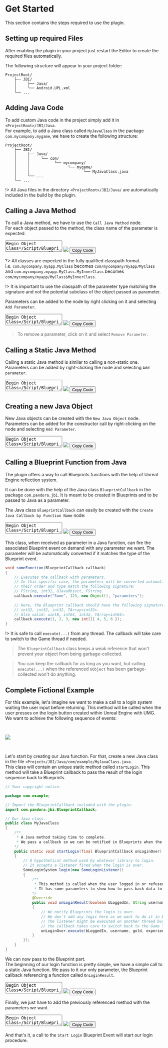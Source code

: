 # Get Started

This section contains the steps required to use the plugin. 

## Setting up required Files
After enabling the plugin in your project just restart the Editor to create the required files automatically.

The following structure will appear in your project folder:
```
ProjectRoot/
    ├── JBI/
    │     ├── Java/
    │     └── Android.UPL.xml
    └── ...
```

## Adding Java Code
To add custom Java code in the project simply add it in `<ProjectRoot>/JBI/Java`.   
For example, to add a Java class called `MyJavaClass` in the package `com.mycompany.mygame`, we have to create the following structure:
```
ProjectRoot/
    ├── JBI/
    │     ├── Java/
	│     │     └── com/
	│     │           └── mycompany/
	│     │                 └── mygame/
	│     │                        └── MyJavaClass.java
    │     └── ...
    └── ...
```
!> All Java files in the directory `<ProjectRoot>/JBI/Java/` are automatically included in the build by the plugin.

## Calling a Java Method

To call a Java method, we have to use the `Call Java Method` node.  
For each object passed to the method, the class name of the parameter is expected.

<div class="bpcode">
<textarea readonly>
Begin Object Class=/Script/BlueprintJNIEditor.K2_CallJavaFunction Name="K2_CallJavaFunction_4"
   NodePosX=-880
   NodePosY=-4144
   NodeGuid=5E36DE4D4FF42EE49D2BA4943BD2928C
   CustomProperties Pin (PinId=F7D47DAA40AEE7C6D6F863B2BA9F2F2B,PinName="execute",PinType.PinCategory="exec",PinType.PinSubCategory="",PinType.PinSubCategoryObject=None,PinType.PinSubCategoryMemberReference=(),PinType.PinValueType=(),PinType.ContainerType=None,PinType.bIsReference=False,PinType.bIsConst=False,PinType.bIsWeakPointer=False,PinType.bIsUObjectWrapper=True,PersistentGuid=00000000000000000000000000000000,bHidden=False,bNotConnectable=False,bDefaultValueIsReadOnly=False,bDefaultValueIsIgnored=False,bAdvancedView=False,bOrphanedPin=False,)
   CustomProperties Pin (PinId=C7CE217B48E72E4467A6DC92F6CF8D6D,PinName="Method Called",Direction="EGPD_Output",PinType.PinCategory="exec",PinType.PinSubCategory="",PinType.PinSubCategoryObject=None,PinType.PinSubCategoryMemberReference=(),PinType.PinValueType=(),PinType.ContainerType=None,PinType.bIsReference=False,PinType.bIsConst=False,PinType.bIsWeakPointer=False,PinType.bIsUObjectWrapper=True,PersistentGuid=00000000000000000000000000000000,bHidden=False,bNotConnectable=False,bDefaultValueIsReadOnly=False,bDefaultValueIsIgnored=False,bAdvancedView=False,bOrphanedPin=False,)
   CustomProperties Pin (PinId=6F436E4744EFBDFF29AD16AAF50E78C2,PinName="Return Value",Direction="EGPD_Output",PinType.PinCategory="object",PinType.PinSubCategory="",PinType.PinSubCategoryObject=Class'"/Script/BlueprintJNI.JavaObject"',PinType.PinSubCategoryMemberReference=(),PinType.PinValueType=(),PinType.ContainerType=None,PinType.bIsReference=False,PinType.bIsConst=False,PinType.bIsWeakPointer=False,PinType.bIsUObjectWrapper=False,PersistentGuid=00000000000000000000000000000000,bHidden=True,bNotConnectable=False,bDefaultValueIsReadOnly=False,bDefaultValueIsIgnored=False,bAdvancedView=False,bOrphanedPin=False,)
   CustomProperties Pin (PinId=79DF8F614A3E981DF842A09A95DDCC1F,PinName="Method not Found",Direction="EGPD_Output",PinType.PinCategory="exec",PinType.PinSubCategory="",PinType.PinSubCategoryObject=None,PinType.PinSubCategoryMemberReference=(),PinType.PinValueType=(),PinType.ContainerType=None,PinType.bIsReference=False,PinType.bIsConst=False,PinType.bIsWeakPointer=False,PinType.bIsUObjectWrapper=True,PersistentGuid=00000000000000000000000000000000,bHidden=False,bNotConnectable=False,bDefaultValueIsReadOnly=False,bDefaultValueIsIgnored=False,bAdvancedView=False,bOrphanedPin=False,)
   CustomProperties Pin (PinId=B7720B5943E6F16436D47C92F540F791,PinName="Java Object",PinType.PinCategory="object",PinType.PinSubCategory="",PinType.PinSubCategoryObject=Class'"/Script/BlueprintJNI.JavaObject"',PinType.PinSubCategoryMemberReference=(),PinType.PinValueType=(),PinType.ContainerType=None,PinType.bIsReference=False,PinType.bIsConst=False,PinType.bIsWeakPointer=False,PinType.bIsUObjectWrapper=False,PersistentGuid=00000000000000000000000000000000,bHidden=False,bNotConnectable=False,bDefaultValueIsReadOnly=False,bDefaultValueIsIgnored=False,bAdvancedView=False,bOrphanedPin=False,)
   CustomProperties Pin (PinId=9A7FCE8946E944F7DB0BD9861A270033,PinName="Object Class",PinType.PinCategory="string",PinType.PinSubCategory="",PinType.PinSubCategoryObject=None,PinType.PinSubCategoryMemberReference=(),PinType.PinValueType=(),PinType.ContainerType=None,PinType.bIsReference=False,PinType.bIsConst=False,PinType.bIsWeakPointer=False,PinType.bIsUObjectWrapper=True,PersistentGuid=00000000000000000000000000000000,bHidden=False,bNotConnectable=False,bDefaultValueIsReadOnly=False,bDefaultValueIsIgnored=False,bAdvancedView=False,bOrphanedPin=False,)
   CustomProperties Pin (PinId=93CD8AA740013E459938D694B4AE8D47,PinName="Method Name",PinType.PinCategory="string",PinType.PinSubCategory="",PinType.PinSubCategoryObject=None,PinType.PinSubCategoryMemberReference=(),PinType.PinValueType=(),PinType.ContainerType=None,PinType.bIsReference=False,PinType.bIsConst=False,PinType.bIsWeakPointer=False,PinType.bIsUObjectWrapper=True,PersistentGuid=00000000000000000000000000000000,bHidden=False,bNotConnectable=False,bDefaultValueIsReadOnly=False,bDefaultValueIsIgnored=False,bAdvancedView=False,bOrphanedPin=False,)
   CustomProperties Pin (PinId=EEFA86EE4D4FA9DD8BF5D18E936487E6,PinName="Return Value Type",PinType.PinCategory="byte",PinType.PinSubCategory="EJavaType",PinType.PinSubCategoryObject=Enum'"/Script/BlueprintJNI.EJavaType"',PinType.PinSubCategoryMemberReference=(),PinType.PinValueType=(),PinType.ContainerType=None,PinType.bIsReference=False,PinType.bIsConst=False,PinType.bIsWeakPointer=False,PinType.bIsUObjectWrapper=False,DefaultValue="Void",PersistentGuid=00000000000000000000000000000000,bHidden=False,bNotConnectable=False,bDefaultValueIsReadOnly=False,bDefaultValueIsIgnored=False,bAdvancedView=False,bOrphanedPin=False,)
   CustomProperties Pin (PinId=3C6B321544D5E9214F53E5A570A681F5,PinName="Return Value Class",PinType.PinCategory="string",PinType.PinSubCategory="",PinType.PinSubCategoryObject=None,PinType.PinSubCategoryMemberReference=(),PinType.PinValueType=(),PinType.ContainerType=None,PinType.bIsReference=False,PinType.bIsConst=False,PinType.bIsWeakPointer=False,PinType.bIsUObjectWrapper=True,PersistentGuid=00000000000000000000000000000000,bHidden=True,bNotConnectable=False,bDefaultValueIsReadOnly=False,bDefaultValueIsIgnored=False,bAdvancedView=False,bOrphanedPin=False,)
End Object
</textarea>
<img src="_images/CallJavaMethod.png"/>
<button onclick="copyBlueprintCode(this)">Copy Code</button>
</div>

?> All classes are expected in the fully qualified classpath format.   	
i.e. `com.mycompany.myapp.MyClass` becomes `com/mycompany/myapp/MyClass` and 
`com.mycompany.myapp.MyClass.MyInnerClass` becomes `com/mycompany/myapp/MyClass$MyInnerClass`.

!> It is important to use the classpath of the parameter type matching the signature and not the potential subclass of the object passed as parameter.

Parameters can be added to the node by right clicking on it and selecting `Add Parameter`.
<div class="bpcode">
<textarea readonly>
Begin Object Class=/Script/BlueprintJNIEditor.K2_CallJavaFunction Name="K2_CallJavaFunction_4"
   NumParams=1
   NodePosX=-880
   NodePosY=-4256
   NodeGuid=5E36DE4D4FF42EE49D2BA4943BD2928C
   CustomProperties Pin (PinId=F7D47DAA40AEE7C6D6F863B2BA9F2F2B,PinName="execute",PinType.PinCategory="exec",PinType.PinSubCategory="",PinType.PinSubCategoryObject=None,PinType.PinSubCategoryMemberReference=(),PinType.PinValueType=(),PinType.ContainerType=None,PinType.bIsReference=False,PinType.bIsConst=False,PinType.bIsWeakPointer=False,PinType.bIsUObjectWrapper=True,PersistentGuid=00000000000000000000000000000000,bHidden=False,bNotConnectable=False,bDefaultValueIsReadOnly=False,bDefaultValueIsIgnored=False,bAdvancedView=False,bOrphanedPin=False,)
   CustomProperties Pin (PinId=C7CE217B48E72E4467A6DC92F6CF8D6D,PinName="Method Called",Direction="EGPD_Output",PinType.PinCategory="exec",PinType.PinSubCategory="",PinType.PinSubCategoryObject=None,PinType.PinSubCategoryMemberReference=(),PinType.PinValueType=(),PinType.ContainerType=None,PinType.bIsReference=False,PinType.bIsConst=False,PinType.bIsWeakPointer=False,PinType.bIsUObjectWrapper=True,PersistentGuid=00000000000000000000000000000000,bHidden=False,bNotConnectable=False,bDefaultValueIsReadOnly=False,bDefaultValueIsIgnored=False,bAdvancedView=False,bOrphanedPin=False,)
   CustomProperties Pin (PinId=6F436E4744EFBDFF29AD16AAF50E78C2,PinName="Return Value",Direction="EGPD_Output",PinType.PinCategory="object",PinType.PinSubCategory="",PinType.PinSubCategoryObject=Class'"/Script/BlueprintJNI.JavaObject"',PinType.PinSubCategoryMemberReference=(),PinType.PinValueType=(),PinType.ContainerType=None,PinType.bIsReference=False,PinType.bIsConst=False,PinType.bIsWeakPointer=False,PinType.bIsUObjectWrapper=False,PersistentGuid=00000000000000000000000000000000,bHidden=False,bNotConnectable=False,bDefaultValueIsReadOnly=False,bDefaultValueIsIgnored=False,bAdvancedView=False,bOrphanedPin=False,)
   CustomProperties Pin (PinId=79DF8F614A3E981DF842A09A95DDCC1F,PinName="Method not Found",Direction="EGPD_Output",PinType.PinCategory="exec",PinType.PinSubCategory="",PinType.PinSubCategoryObject=None,PinType.PinSubCategoryMemberReference=(),PinType.PinValueType=(),PinType.ContainerType=None,PinType.bIsReference=False,PinType.bIsConst=False,PinType.bIsWeakPointer=False,PinType.bIsUObjectWrapper=True,PersistentGuid=00000000000000000000000000000000,bHidden=False,bNotConnectable=False,bDefaultValueIsReadOnly=False,bDefaultValueIsIgnored=False,bAdvancedView=False,bOrphanedPin=False,)
   CustomProperties Pin (PinId=B7720B5943E6F16436D47C92F540F791,PinName="Java Object",PinType.PinCategory="object",PinType.PinSubCategory="",PinType.PinSubCategoryObject=Class'"/Script/BlueprintJNI.JavaObject"',PinType.PinSubCategoryMemberReference=(),PinType.PinValueType=(),PinType.ContainerType=None,PinType.bIsReference=False,PinType.bIsConst=False,PinType.bIsWeakPointer=False,PinType.bIsUObjectWrapper=False,PersistentGuid=00000000000000000000000000000000,bHidden=False,bNotConnectable=False,bDefaultValueIsReadOnly=False,bDefaultValueIsIgnored=False,bAdvancedView=False,bOrphanedPin=False,)
   CustomProperties Pin (PinId=9A7FCE8946E944F7DB0BD9861A270033,PinName="Object Class",PinType.PinCategory="string",PinType.PinSubCategory="",PinType.PinSubCategoryObject=None,PinType.PinSubCategoryMemberReference=(),PinType.PinValueType=(),PinType.ContainerType=None,PinType.bIsReference=False,PinType.bIsConst=False,PinType.bIsWeakPointer=False,PinType.bIsUObjectWrapper=True,PersistentGuid=00000000000000000000000000000000,bHidden=False,bNotConnectable=False,bDefaultValueIsReadOnly=False,bDefaultValueIsIgnored=False,bAdvancedView=False,bOrphanedPin=False,)
   CustomProperties Pin (PinId=93CD8AA740013E459938D694B4AE8D47,PinName="Method Name",PinType.PinCategory="string",PinType.PinSubCategory="",PinType.PinSubCategoryObject=None,PinType.PinSubCategoryMemberReference=(),PinType.PinValueType=(),PinType.ContainerType=None,PinType.bIsReference=False,PinType.bIsConst=False,PinType.bIsWeakPointer=False,PinType.bIsUObjectWrapper=True,PersistentGuid=00000000000000000000000000000000,bHidden=False,bNotConnectable=False,bDefaultValueIsReadOnly=False,bDefaultValueIsIgnored=False,bAdvancedView=False,bOrphanedPin=False,)
   CustomProperties Pin (PinId=EEFA86EE4D4FA9DD8BF5D18E936487E6,PinName="Return Value Type",PinType.PinCategory="byte",PinType.PinSubCategory="EJavaType",PinType.PinSubCategoryObject=Enum'"/Script/BlueprintJNI.EJavaType"',PinType.PinSubCategoryMemberReference=(),PinType.PinValueType=(),PinType.ContainerType=None,PinType.bIsReference=False,PinType.bIsConst=False,PinType.bIsWeakPointer=False,PinType.bIsUObjectWrapper=False,DefaultValue="Object",PersistentGuid=00000000000000000000000000000000,bHidden=False,bNotConnectable=False,bDefaultValueIsReadOnly=False,bDefaultValueIsIgnored=False,bAdvancedView=False,bOrphanedPin=False,)
   CustomProperties Pin (PinId=3C6B321544D5E9214F53E5A570A681F5,PinName="Return Value Class",PinType.PinCategory="string",PinType.PinSubCategory="",PinType.PinSubCategoryObject=None,PinType.PinSubCategoryMemberReference=(),PinType.PinValueType=(),PinType.ContainerType=None,PinType.bIsReference=False,PinType.bIsConst=False,PinType.bIsWeakPointer=False,PinType.bIsUObjectWrapper=True,PersistentGuid=00000000000000000000000000000000,bHidden=False,bNotConnectable=False,bDefaultValueIsReadOnly=False,bDefaultValueIsIgnored=False,bAdvancedView=False,bOrphanedPin=False,)
   CustomProperties Pin (PinId=4E5968554474A6A0A3FB5295F71F7FFB,PinName="ParamType_1",PinFriendlyName=LOCGEN_FORMAT_ORDERED(NSLOCTEXT("UK2_JavaParametersNode", "ParameterTypePinName", "Parameter Type {0}"), 1),PinType.PinCategory="byte",PinType.PinSubCategory="EJavaType",PinType.PinSubCategoryObject=Enum'"/Script/BlueprintJNI.EJavaType"',PinType.PinSubCategoryMemberReference=(),PinType.PinValueType=(),PinType.ContainerType=None,PinType.bIsReference=False,PinType.bIsConst=False,PinType.bIsWeakPointer=False,PinType.bIsUObjectWrapper=False,DefaultValue="StringArray",PersistentGuid=00000000000000000000000000000000,bHidden=False,bNotConnectable=False,bDefaultValueIsReadOnly=False,bDefaultValueIsIgnored=False,bAdvancedView=False,bOrphanedPin=False,)
   CustomProperties Pin (PinId=D9E5A81D40831A520ADD21B4849791D2,PinName="ParamClass_1",PinFriendlyName=LOCGEN_FORMAT_ORDERED(NSLOCTEXT("UK2_JavaParametersNode", "ParameterClassPinName", "Parameter Class {0}"), 1),PinType.PinCategory="string",PinType.PinSubCategory="",PinType.PinSubCategoryObject=None,PinType.PinSubCategoryMemberReference=(),PinType.PinValueType=(),PinType.ContainerType=None,PinType.bIsReference=False,PinType.bIsConst=False,PinType.bIsWeakPointer=False,PinType.bIsUObjectWrapper=False,DefaultValue="java/lang/Object",PersistentGuid=00000000000000000000000000000000,bHidden=True,bNotConnectable=False,bDefaultValueIsReadOnly=False,bDefaultValueIsIgnored=False,bAdvancedView=False,bOrphanedPin=False,)
   CustomProperties Pin (PinId=E6284C4C47948B97797BB19BD540C151,PinName="ParamVal_1",PinFriendlyName=LOCGEN_FORMAT_ORDERED(NSLOCTEXT("UK2_JavaParametersNode", "ParameterValuePinName", "Parameter Value {0}"), 1),PinType.PinCategory="string",PinType.PinSubCategory="",PinType.PinSubCategoryObject=None,PinType.PinSubCategoryMemberReference=(),PinType.PinValueType=(),PinType.ContainerType=Array,PinType.bIsReference=False,PinType.bIsConst=False,PinType.bIsWeakPointer=False,PinType.bIsUObjectWrapper=False,PersistentGuid=00000000000000000000000000000000,bHidden=False,bNotConnectable=False,bDefaultValueIsReadOnly=False,bDefaultValueIsIgnored=False,bAdvancedView=False,bOrphanedPin=False,)
End Object
</textarea>
<img src="_images/CallJavaMethodWithParams.png"/>
<button onclick="copyBlueprintCode(this)">Copy Code</button>
</div>

> To remove a parameter, click on it and select `Remove Parameter`.

## Calling a Static Java Method
Calling a static Java method is similar to calling a non-static one.  
Parameters can be added by right-clicking the node and selecting `Add parameter`.

<div class="bpcode">
<textarea readonly>
Begin Object Class=/Script/BlueprintJNIEditor.K2_CallStaticJavaFunction Name="K2_CallStaticJavaFunction_5"
   NodePosX=-880
   NodePosY=-4112
   NodeGuid=54ACBF4F4608C1C840AC969CE639B3B2
   CustomProperties Pin (PinId=0E7B3B1242DF78A44928BC8620DAA790,PinName="execute",PinType.PinCategory="exec",PinType.PinSubCategory="",PinType.PinSubCategoryObject=None,PinType.PinSubCategoryMemberReference=(),PinType.PinValueType=(),PinType.ContainerType=None,PinType.bIsReference=False,PinType.bIsConst=False,PinType.bIsWeakPointer=False,PinType.bIsUObjectWrapper=True,PersistentGuid=00000000000000000000000000000000,bHidden=False,bNotConnectable=False,bDefaultValueIsReadOnly=False,bDefaultValueIsIgnored=False,bAdvancedView=False,bOrphanedPin=False,)
   CustomProperties Pin (PinId=9A0D98204CBC634A0ABB22991B4159B6,PinName="Method Called",Direction="EGPD_Output",PinType.PinCategory="exec",PinType.PinSubCategory="",PinType.PinSubCategoryObject=None,PinType.PinSubCategoryMemberReference=(),PinType.PinValueType=(),PinType.ContainerType=None,PinType.bIsReference=False,PinType.bIsConst=False,PinType.bIsWeakPointer=False,PinType.bIsUObjectWrapper=True,PersistentGuid=00000000000000000000000000000000,bHidden=False,bNotConnectable=False,bDefaultValueIsReadOnly=False,bDefaultValueIsIgnored=False,bAdvancedView=False,bOrphanedPin=False,)
   CustomProperties Pin (PinId=6CDC2DCC47DE9529E4ADFCB9F3AF4DA0,PinName="Return Value",Direction="EGPD_Output",PinType.PinCategory="int",PinType.PinSubCategory="",PinType.PinSubCategoryObject=None,PinType.PinSubCategoryMemberReference=(),PinType.PinValueType=(),PinType.ContainerType=None,PinType.bIsReference=False,PinType.bIsConst=False,PinType.bIsWeakPointer=False,PinType.bIsUObjectWrapper=False,PersistentGuid=00000000000000000000000000000000,bHidden=False,bNotConnectable=False,bDefaultValueIsReadOnly=False,bDefaultValueIsIgnored=False,bAdvancedView=False,bOrphanedPin=False,)
   CustomProperties Pin (PinId=457BF70444311362905C6D857BCA36C8,PinName="Method not Found",Direction="EGPD_Output",PinType.PinCategory="exec",PinType.PinSubCategory="",PinType.PinSubCategoryObject=None,PinType.PinSubCategoryMemberReference=(),PinType.PinValueType=(),PinType.ContainerType=None,PinType.bIsReference=False,PinType.bIsConst=False,PinType.bIsWeakPointer=False,PinType.bIsUObjectWrapper=True,PersistentGuid=00000000000000000000000000000000,bHidden=False,bNotConnectable=False,bDefaultValueIsReadOnly=False,bDefaultValueIsIgnored=False,bAdvancedView=False,bOrphanedPin=False,)
   CustomProperties Pin (PinId=3299D92E4D9BC33A58E3EA8A2969E8A2,PinName="Method Class",PinType.PinCategory="string",PinType.PinSubCategory="",PinType.PinSubCategoryObject=None,PinType.PinSubCategoryMemberReference=(),PinType.PinValueType=(),PinType.ContainerType=None,PinType.bIsReference=False,PinType.bIsConst=False,PinType.bIsWeakPointer=False,PinType.bIsUObjectWrapper=True,PersistentGuid=00000000000000000000000000000000,bHidden=False,bNotConnectable=False,bDefaultValueIsReadOnly=False,bDefaultValueIsIgnored=False,bAdvancedView=False,bOrphanedPin=False,)
   CustomProperties Pin (PinId=8CDCE3664A513D9DD30DB9823E9BECFF,PinName="Method Name",PinType.PinCategory="string",PinType.PinSubCategory="",PinType.PinSubCategoryObject=None,PinType.PinSubCategoryMemberReference=(),PinType.PinValueType=(),PinType.ContainerType=None,PinType.bIsReference=False,PinType.bIsConst=False,PinType.bIsWeakPointer=False,PinType.bIsUObjectWrapper=True,PersistentGuid=00000000000000000000000000000000,bHidden=False,bNotConnectable=False,bDefaultValueIsReadOnly=False,bDefaultValueIsIgnored=False,bAdvancedView=False,bOrphanedPin=False,)
   CustomProperties Pin (PinId=A2C73D8440A7B36979F3D2BB8DC64ECB,PinName="Return Value Type",PinType.PinCategory="byte",PinType.PinSubCategory="EJavaType",PinType.PinSubCategoryObject=Enum'"/Script/BlueprintJNI.EJavaType"',PinType.PinSubCategoryMemberReference=(),PinType.PinValueType=(),PinType.ContainerType=None,PinType.bIsReference=False,PinType.bIsConst=False,PinType.bIsWeakPointer=False,PinType.bIsUObjectWrapper=False,DefaultValue="Byte",PersistentGuid=00000000000000000000000000000000,bHidden=False,bNotConnectable=False,bDefaultValueIsReadOnly=False,bDefaultValueIsIgnored=False,bAdvancedView=False,bOrphanedPin=False,)
   CustomProperties Pin (PinId=3C4356574F62D012D37567A2073B2A62,PinName="Return Value Class",PinType.PinCategory="string",PinType.PinSubCategory="",PinType.PinSubCategoryObject=None,PinType.PinSubCategoryMemberReference=(),PinType.PinValueType=(),PinType.ContainerType=None,PinType.bIsReference=False,PinType.bIsConst=False,PinType.bIsWeakPointer=False,PinType.bIsUObjectWrapper=True,PersistentGuid=00000000000000000000000000000000,bHidden=True,bNotConnectable=False,bDefaultValueIsReadOnly=False,bDefaultValueIsIgnored=False,bAdvancedView=False,bOrphanedPin=False,)
End Object
</textarea>
<img src="_images/CallStaticJavaMethod.png"/>
<button onclick="copyBlueprintCode(this)">Copy Code</button>
</div>

## Creating a new Java Object
New Java objects can be created with the `New Java Object` node.  
Parameters can be added for the constructor call by right-clicking on the node and selecting `Add Parameter`.
<div class="bpcode">
<textarea readonly>
Begin Object Class=/Script/BlueprintJNIEditor.K2_NewJavaObject Name="K2_NewJavaObject_2"
   NodePosX=-1440
   NodePosY=-1664
   NodeGuid=ED1A07EE43073019A76D888AFE59D6A0
   CustomProperties Pin (PinId=AAA2277F414491562EA3E9BE6B6BAAFD,PinName="execute",PinType.PinCategory="exec",PinType.PinSubCategory="",PinType.PinSubCategoryObject=None,PinType.PinSubCategoryMemberReference=(),PinType.PinValueType=(),PinType.ContainerType=None,PinType.bIsReference=False,PinType.bIsConst=False,PinType.bIsWeakPointer=False,PinType.bIsUObjectWrapper=False,PersistentGuid=00000000000000000000000000000000,bHidden=False,bNotConnectable=False,bDefaultValueIsReadOnly=False,bDefaultValueIsIgnored=False,bAdvancedView=False,bOrphanedPin=False,)
   CustomProperties Pin (PinId=3CCA7E5546E18C627950F78C575866FB,PinName="Object Created",Direction="EGPD_Output",PinType.PinCategory="exec",PinType.PinSubCategory="",PinType.PinSubCategoryObject=None,PinType.PinSubCategoryMemberReference=(),PinType.PinValueType=(),PinType.ContainerType=None,PinType.bIsReference=False,PinType.bIsConst=False,PinType.bIsWeakPointer=False,PinType.bIsUObjectWrapper=False,PersistentGuid=00000000000000000000000000000000,bHidden=False,bNotConnectable=False,bDefaultValueIsReadOnly=False,bDefaultValueIsIgnored=False,bAdvancedView=False,bOrphanedPin=False,)
   CustomProperties Pin (PinId=5288591948EE801746A688A5B4E66C2C,PinName="New Object",Direction="EGPD_Output",PinType.PinCategory="object",PinType.PinSubCategory="",PinType.PinSubCategoryObject=Class'"/Script/BlueprintJNI.JavaObject"',PinType.PinSubCategoryMemberReference=(),PinType.PinValueType=(),PinType.ContainerType=None,PinType.bIsReference=False,PinType.bIsConst=False,PinType.bIsWeakPointer=False,PinType.bIsUObjectWrapper=False,PersistentGuid=00000000000000000000000000000000,bHidden=False,bNotConnectable=False,bDefaultValueIsReadOnly=False,bDefaultValueIsIgnored=False,bAdvancedView=False,bOrphanedPin=False,)
   CustomProperties Pin (PinId=E5B58C894A05D341C4CB3FB9097B6B09,PinName="Object not Found",Direction="EGPD_Output",PinType.PinCategory="exec",PinType.PinSubCategory="",PinType.PinSubCategoryObject=None,PinType.PinSubCategoryMemberReference=(),PinType.PinValueType=(),PinType.ContainerType=None,PinType.bIsReference=False,PinType.bIsConst=False,PinType.bIsWeakPointer=False,PinType.bIsUObjectWrapper=False,PersistentGuid=00000000000000000000000000000000,bHidden=False,bNotConnectable=False,bDefaultValueIsReadOnly=False,bDefaultValueIsIgnored=False,bAdvancedView=False,bOrphanedPin=False,)
   CustomProperties Pin (PinId=EBE80E7E4F88DADE49DC8DB4A178CEB7,PinName="Object Class",PinType.PinCategory="string",PinType.PinSubCategory="",PinType.PinSubCategoryObject=None,PinType.PinSubCategoryMemberReference=(),PinType.PinValueType=(),PinType.ContainerType=None,PinType.bIsReference=False,PinType.bIsConst=False,PinType.bIsWeakPointer=False,PinType.bIsUObjectWrapper=False,PersistentGuid=00000000000000000000000000000000,bHidden=False,bNotConnectable=False,bDefaultValueIsReadOnly=False,bDefaultValueIsIgnored=False,bAdvancedView=False,bOrphanedPin=False,)
End Object
</textarea>
<img src="_images/NewJavaObject.png"/>
<button onclick="copyBlueprintCode(this)">Copy Code</button>
</div>

## Calling a Blueprint Function from Java
The plugin offers a way to call Blueprints functions with the help of Unreal Engine reflection system.

It can be done with the help of the Java class `BlueprintCallback` in the package `com.pandora.jbi`. It is meant to be created in Blueprints
and to be passed to Java as a parameter.

The Java class `BlueprintCallback` can easily be created with the `Create Java Callback by Function Name` node:
<div class="bpcode">
<textarea readonly>
Begin Object Class=/Script/BlueprintGraph.K2Node_CallFunction Name="K2Node_CallFunction_2"
   bIsPureFunc=True
   FunctionReference=(MemberParent=Class'"/Script/BlueprintJNI.JavaLibrary"',MemberName="CreateBlueprintCallback")
   NodePosX=-1872
   NodePosY=-2096
   NodeGuid=F9E6EF6346349FC7D35AEA99BFF53B50
   CustomProperties Pin (PinId=67E98CC14EA3956C8FDE2FB370F7D7EA,PinName="self",PinFriendlyName=NSLOCTEXT("K2Node", "Target", "Target"),PinToolTip="Target\nJava Library Object Reference",PinType.PinCategory="object",PinType.PinSubCategory="",PinType.PinSubCategoryObject=Class'"/Script/BlueprintJNI.JavaLibrary"',PinType.PinSubCategoryMemberReference=(),PinType.PinValueType=(),PinType.ContainerType=None,PinType.bIsReference=False,PinType.bIsConst=False,PinType.bIsWeakPointer=False,PinType.bIsUObjectWrapper=True,DefaultObject="/Script/BlueprintJNI.Default__JavaLibrary",PersistentGuid=00000000000000000000000000000000,bHidden=True,bNotConnectable=False,bDefaultValueIsReadOnly=False,bDefaultValueIsIgnored=False,bAdvancedView=False,bOrphanedPin=False,)
   CustomProperties Pin (PinId=247B7CC74CA747036A0F04B1DF4D54EC,PinName="Object",PinToolTip="Object\nObject Reference\n\nThe object associated with the function.",PinType.PinCategory="object",PinType.PinSubCategory="",PinType.PinSubCategoryObject=Class'"/Script/CoreUObject.Object"',PinType.PinSubCategoryMemberReference=(),PinType.PinValueType=(),PinType.ContainerType=None,PinType.bIsReference=False,PinType.bIsConst=False,PinType.bIsWeakPointer=False,PinType.bIsUObjectWrapper=False,PersistentGuid=00000000000000000000000000000000,bHidden=False,bNotConnectable=False,bDefaultValueIsReadOnly=False,bDefaultValueIsIgnored=False,bAdvancedView=False,bOrphanedPin=False,)
   CustomProperties Pin (PinId=4B7B56F3495446DB3C11038F94CA76F2,PinName="FunctionName",PinToolTip="Function Name\nName\n\nThe name of the function or the event.",PinType.PinCategory="name",PinType.PinSubCategory="",PinType.PinSubCategoryObject=None,PinType.PinSubCategoryMemberReference=(),PinType.PinValueType=(),PinType.ContainerType=None,PinType.bIsReference=False,PinType.bIsConst=False,PinType.bIsWeakPointer=False,PinType.bIsUObjectWrapper=False,DefaultValue="MyCallback",AutogeneratedDefaultValue="None",PersistentGuid=00000000000000000000000000000000,bHidden=False,bNotConnectable=False,bDefaultValueIsReadOnly=False,bDefaultValueIsIgnored=False,bAdvancedView=False,bOrphanedPin=False,)
   CustomProperties Pin (PinId=0EB0EEB440AB5512437B33ACF1CAD744,PinName="ReturnValue",PinFriendlyName=NSLOCTEXT("", "0591EE9143222DA2131DE988FB8F3BB2", "Callback"),PinToolTip="Callback\nJava Object Object Reference\n\nA new BlueprintCallback Java object.",Direction="EGPD_Output",PinType.PinCategory="object",PinType.PinSubCategory="",PinType.PinSubCategoryObject=Class'"/Script/BlueprintJNI.JavaObject"',PinType.PinSubCategoryMemberReference=(),PinType.PinValueType=(),PinType.ContainerType=None,PinType.bIsReference=False,PinType.bIsConst=False,PinType.bIsWeakPointer=False,PinType.bIsUObjectWrapper=False,PersistentGuid=00000000000000000000000000000000,bHidden=False,bNotConnectable=False,bDefaultValueIsReadOnly=False,bDefaultValueIsIgnored=False,bAdvancedView=False,bOrphanedPin=False,)
End Object
</textarea>
<img src="_images/CreateCallback.png"/>
<button onclick="copyBlueprintCode(this)">Copy Code</button>
</div>

This class, when received as parameter in a Java function, can fire the associated Blueprint event on demand with any parameter we want.
The parameter will be automatically converted if it matches the type of the Blueprint event.
```java
void someFunction(BlueprintCallback callback)
{
	// Executes the callback with parameters.
	// In this specific case, the parameters will be converted automatically only if 
	// their order and type match the following signature:
	// FString, int32, UJavaObject, FString.
	callback.execute("Some", 123, new Object(), "parameters");
	
	// Here, the Blueprint callback should have the following signature:
	// int32, int32, int32, TArray<int32>.
	// Also valid: uint8, int64, int32, TArray<int64>.
	callback.execute(1, 2, 3, new int[]{ 4, 5, 6 });
}
```

!> It is safe to call `execute(...)` from any thread. The callback will take care to switch to the Game thread if needed.

> The `BlueprintCallback` class keeps a weak reference that won't prevent your object from being garbage-collected.

> You can keep the callback for as long as you want, but calling `execute(...)` when the referenced `UObject` has been garbage-collected
won't do anything.



## Complete Fictional Example
For this example, let's imagine we want to make a call to a login system waiting the user input before returning. This method will be called when the user presses
on the login button created within Unreal Engine with UMG.
We want to achieve the following sequence of events:

<img src="_images/CallbackDiagram.png" style="text-align:center;margin:30px 0;border:none;box-shadow:none"/>

Let's start by creating our Java function. For that, create a new Java class in the file `<Project>/JBI/Java/com/example/MyJavaClass.java`.  
This class will contain an unique static method called `startLogin`.
This method will take a Blueprint callback to pass the result of the login sequence back to Blueprints.

```java
// Your copyright notice.

package com.example;

// Import the BlueprintCallback included with the plugin.
import com.pandora.jbi.BlueprintCallback;

// Our Java class.
public class MyJavaClass
{
	/**
	 * A Java method taking time to complete.
	 * We pass a callback so we can be notified in Blueprints when the method is over.
	*/
	public static void startLogin(final BlueprintCallback onLoginOver)
	{
		// A hypothetical method used by whatever library to login.
		// It accepts a listener fired when the login is over. 
		SomeLoginSystem.login(new SomeLoginListener()
		{
			/**
			 * This method is called when the user logged in or refused to login.
			 * It has some parameters to show how to pass back data to Blueprints.
			*/
			@Override
			public void onLoginResult(boolean bLoggedIn, String username, int gold, long experience)
			{
				// We notify Blueprints the login is over.
				// We don't add any logic here as we want to do it in Blueprints.
				// The listener might be executed on another thread but we don't care, 
				// the callback takes care to switch back to the Game Thread if neeeded.
				onLoginOver.execute(bLoggedIn, username, gold, experience);
			}
		});
	}
}
```

We can now pass to the Blueprint part.  
The beginning of our login function is pretty simple, we have a simple call to a static Java function. We pass to it our only parameter, the
Blueprint callback referencing a function called `OnLoginResult`.

<div class="bpcode">
<textarea readonly>
Begin Object Class=/Script/BlueprintGraph.K2Node_CustomEvent Name="K2Node_CustomEvent_8"
   CustomFunctionName="Start Login"
   NodePosX=-192
   NodePosY=-4704
   ErrorType=1
   NodeGuid=250264874BB0A1D3BE18838EB737EE66
   CustomProperties Pin (PinId=99124BCE47C1CF9701BD7BA011FFB045,PinName="OutputDelegate",Direction="EGPD_Output",PinType.PinCategory="delegate",PinType.PinSubCategory="",PinType.PinSubCategoryObject=None,PinType.PinSubCategoryMemberReference=(MemberParent=BlueprintGeneratedClass'"/Game/Demo.Demo_C"',MemberName="Start Login",MemberGuid=250264874BB0A1D3BE18838EB737EE66),PinType.PinValueType=(),PinType.ContainerType=None,PinType.bIsReference=False,PinType.bIsConst=False,PinType.bIsWeakPointer=False,PinType.bIsUObjectWrapper=True,PersistentGuid=00000000000000000000000000000000,bHidden=False,bNotConnectable=False,bDefaultValueIsReadOnly=False,bDefaultValueIsIgnored=False,bAdvancedView=False,bOrphanedPin=False,)
   CustomProperties Pin (PinId=103EBE37457D199944ACAD98F0B01D5F,PinName="then",Direction="EGPD_Output",PinType.PinCategory="exec",PinType.PinSubCategory="",PinType.PinSubCategoryObject=None,PinType.PinSubCategoryMemberReference=(),PinType.PinValueType=(),PinType.ContainerType=None,PinType.bIsReference=False,PinType.bIsConst=False,PinType.bIsWeakPointer=False,PinType.bIsUObjectWrapper=True,LinkedTo=(K2_CallStaticJavaFunction_8 9DA32697415E59D987AEE99BA4E0BA8F,),PersistentGuid=00000000000000000000000000000000,bHidden=False,bNotConnectable=False,bDefaultValueIsReadOnly=False,bDefaultValueIsIgnored=False,bAdvancedView=False,bOrphanedPin=False,)
End Object
Begin Object Class=/Script/BlueprintJNIEditor.K2_CallStaticJavaFunction Name="K2_CallStaticJavaFunction_8"
   NumParams=1
   NodePosX=16
   NodePosY=-4688
   NodeGuid=C116178643A61B253E9505AC302524AC
   CustomProperties Pin (PinId=9DA32697415E59D987AEE99BA4E0BA8F,PinName="execute",PinType.PinCategory="exec",PinType.PinSubCategory="",PinType.PinSubCategoryObject=None,PinType.PinSubCategoryMemberReference=(),PinType.PinValueType=(),PinType.ContainerType=None,PinType.bIsReference=False,PinType.bIsConst=False,PinType.bIsWeakPointer=False,PinType.bIsUObjectWrapper=True,LinkedTo=(K2Node_CustomEvent_8 103EBE37457D199944ACAD98F0B01D5F,),PersistentGuid=00000000000000000000000000000000,bHidden=False,bNotConnectable=False,bDefaultValueIsReadOnly=False,bDefaultValueIsIgnored=False,bAdvancedView=False,bOrphanedPin=False,)
   CustomProperties Pin (PinId=CD031A9F4A186ED0BEB3328EF0F9B73D,PinName="Method Called",Direction="EGPD_Output",PinType.PinCategory="exec",PinType.PinSubCategory="",PinType.PinSubCategoryObject=None,PinType.PinSubCategoryMemberReference=(),PinType.PinValueType=(),PinType.ContainerType=None,PinType.bIsReference=False,PinType.bIsConst=False,PinType.bIsWeakPointer=False,PinType.bIsUObjectWrapper=True,PersistentGuid=00000000000000000000000000000000,bHidden=False,bNotConnectable=False,bDefaultValueIsReadOnly=False,bDefaultValueIsIgnored=False,bAdvancedView=False,bOrphanedPin=False,)
   CustomProperties Pin (PinId=5F52F3C0490D4955D1867392E6D8D4F6,PinName="Return Value",Direction="EGPD_Output",PinType.PinCategory="object",PinType.PinSubCategory="",PinType.PinSubCategoryObject=Class'"/Script/BlueprintJNI.JavaObject"',PinType.PinSubCategoryMemberReference=(),PinType.PinValueType=(),PinType.ContainerType=None,PinType.bIsReference=False,PinType.bIsConst=False,PinType.bIsWeakPointer=False,PinType.bIsUObjectWrapper=False,PersistentGuid=00000000000000000000000000000000,bHidden=True,bNotConnectable=False,bDefaultValueIsReadOnly=False,bDefaultValueIsIgnored=False,bAdvancedView=False,bOrphanedPin=False,)
   CustomProperties Pin (PinId=27A055B2494312C8EEA3E48CF94D72F3,PinName="Method not Found",Direction="EGPD_Output",PinType.PinCategory="exec",PinType.PinSubCategory="",PinType.PinSubCategoryObject=None,PinType.PinSubCategoryMemberReference=(),PinType.PinValueType=(),PinType.ContainerType=None,PinType.bIsReference=False,PinType.bIsConst=False,PinType.bIsWeakPointer=False,PinType.bIsUObjectWrapper=True,PersistentGuid=00000000000000000000000000000000,bHidden=False,bNotConnectable=False,bDefaultValueIsReadOnly=False,bDefaultValueIsIgnored=False,bAdvancedView=False,bOrphanedPin=False,)
   CustomProperties Pin (PinId=3FDCA2814DDF5774453A8A8134D0D8B3,PinName="Method Class",PinType.PinCategory="string",PinType.PinSubCategory="",PinType.PinSubCategoryObject=None,PinType.PinSubCategoryMemberReference=(),PinType.PinValueType=(),PinType.ContainerType=None,PinType.bIsReference=False,PinType.bIsConst=False,PinType.bIsWeakPointer=False,PinType.bIsUObjectWrapper=True,DefaultValue="com/example/MyJavaClass",PersistentGuid=00000000000000000000000000000000,bHidden=False,bNotConnectable=False,bDefaultValueIsReadOnly=False,bDefaultValueIsIgnored=False,bAdvancedView=False,bOrphanedPin=False,)
   CustomProperties Pin (PinId=999893BF464793EB3EFAFAA99611BBB0,PinName="Method Name",PinType.PinCategory="string",PinType.PinSubCategory="",PinType.PinSubCategoryObject=None,PinType.PinSubCategoryMemberReference=(),PinType.PinValueType=(),PinType.ContainerType=None,PinType.bIsReference=False,PinType.bIsConst=False,PinType.bIsWeakPointer=False,PinType.bIsUObjectWrapper=True,DefaultValue="startLogin",PersistentGuid=00000000000000000000000000000000,bHidden=False,bNotConnectable=False,bDefaultValueIsReadOnly=False,bDefaultValueIsIgnored=False,bAdvancedView=False,bOrphanedPin=False,)
   CustomProperties Pin (PinId=B88BDED6455EF31976E55F8E27F4DE29,PinName="Return Value Type",PinType.PinCategory="byte",PinType.PinSubCategory="EJavaType",PinType.PinSubCategoryObject=Enum'"/Script/BlueprintJNI.EJavaType"',PinType.PinSubCategoryMemberReference=(),PinType.PinValueType=(),PinType.ContainerType=None,PinType.bIsReference=False,PinType.bIsConst=False,PinType.bIsWeakPointer=False,PinType.bIsUObjectWrapper=False,DefaultValue="Void",PersistentGuid=00000000000000000000000000000000,bHidden=False,bNotConnectable=False,bDefaultValueIsReadOnly=False,bDefaultValueIsIgnored=False,bAdvancedView=False,bOrphanedPin=False,)
   CustomProperties Pin (PinId=3E9BCD964B3DE9914AEE43B5AF19E988,PinName="Return Value Class",PinType.PinCategory="string",PinType.PinSubCategory="",PinType.PinSubCategoryObject=None,PinType.PinSubCategoryMemberReference=(),PinType.PinValueType=(),PinType.ContainerType=None,PinType.bIsReference=False,PinType.bIsConst=False,PinType.bIsWeakPointer=False,PinType.bIsUObjectWrapper=True,PersistentGuid=00000000000000000000000000000000,bHidden=True,bNotConnectable=False,bDefaultValueIsReadOnly=False,bDefaultValueIsIgnored=False,bAdvancedView=False,bOrphanedPin=False,)
   CustomProperties Pin (PinId=B2AD78034E9FD59DBD659AA97441D20A,PinName="ParamType_1",PinFriendlyName=LOCGEN_FORMAT_ORDERED(NSLOCTEXT("UK2_JavaParametersNode", "ParameterTypePinName", "Parameter Type {0}"), 1),PinType.PinCategory="byte",PinType.PinSubCategory="EJavaType",PinType.PinSubCategoryObject=Enum'"/Script/BlueprintJNI.EJavaType"',PinType.PinSubCategoryMemberReference=(),PinType.PinValueType=(),PinType.ContainerType=None,PinType.bIsReference=False,PinType.bIsConst=False,PinType.bIsWeakPointer=False,PinType.bIsUObjectWrapper=False,DefaultValue="Object",PersistentGuid=00000000000000000000000000000000,bHidden=False,bNotConnectable=False,bDefaultValueIsReadOnly=False,bDefaultValueIsIgnored=False,bAdvancedView=False,bOrphanedPin=False,)
   CustomProperties Pin (PinId=5FBC6C294B5509CC32BE3391AAEE51F1,PinName="ParamClass_1",PinFriendlyName=LOCGEN_FORMAT_ORDERED(NSLOCTEXT("UK2_JavaParametersNode", "ParameterClassPinName", "Parameter Class {0}"), 1),PinType.PinCategory="string",PinType.PinSubCategory="",PinType.PinSubCategoryObject=None,PinType.PinSubCategoryMemberReference=(),PinType.PinValueType=(),PinType.ContainerType=None,PinType.bIsReference=False,PinType.bIsConst=False,PinType.bIsWeakPointer=False,PinType.bIsUObjectWrapper=False,LinkedTo=(K2Node_CallFunction_37 E071EE4E4EFDECC4AD2730B03D91CDD6,),PersistentGuid=00000000000000000000000000000000,bHidden=False,bNotConnectable=False,bDefaultValueIsReadOnly=False,bDefaultValueIsIgnored=False,bAdvancedView=False,bOrphanedPin=False,)
   CustomProperties Pin (PinId=8E19CC5542481EEDCA3686B1AFC8B8C9,PinName="ParamVal_1",PinFriendlyName=LOCGEN_FORMAT_ORDERED(NSLOCTEXT("UK2_JavaParametersNode", "ParameterValuePinName", "Parameter Value {0}"), 1),PinType.PinCategory="object",PinType.PinSubCategory="",PinType.PinSubCategoryObject=Class'"/Script/BlueprintJNI.JavaObject"',PinType.PinSubCategoryMemberReference=(),PinType.PinValueType=(),PinType.ContainerType=None,PinType.bIsReference=False,PinType.bIsConst=False,PinType.bIsWeakPointer=False,PinType.bIsUObjectWrapper=False,LinkedTo=(K2Node_CallFunction_38 F565C8D1400AD30760B3649D1E738966,),PersistentGuid=00000000000000000000000000000000,bHidden=False,bNotConnectable=False,bDefaultValueIsReadOnly=False,bDefaultValueIsIgnored=False,bAdvancedView=False,bOrphanedPin=False,)
End Object
Begin Object Class=/Script/BlueprintGraph.K2Node_CallFunction Name="K2Node_CallFunction_37"
   bIsPureFunc=True
   FunctionReference=(MemberParent=Class'"/Script/BlueprintJNI.JavaLibrary"',MemberName="GetBlueprintCallbackClassName")
   NodePosX=-304
   NodePosY=-4608
   NodeGuid=D887C24C4B95B4A64DC130A694EF1D61
   CustomProperties Pin (PinId=7687D8B143BB1106A525BD8392664C03,PinName="self",PinFriendlyName=NSLOCTEXT("K2Node", "Target", "Target"),PinType.PinCategory="object",PinType.PinSubCategory="",PinType.PinSubCategoryObject=Class'"/Script/BlueprintJNI.JavaLibrary"',PinType.PinSubCategoryMemberReference=(),PinType.PinValueType=(),PinType.ContainerType=None,PinType.bIsReference=False,PinType.bIsConst=False,PinType.bIsWeakPointer=False,PinType.bIsUObjectWrapper=False,DefaultObject="/Script/BlueprintJNI.Default__JavaLibrary",PersistentGuid=00000000000000000000000000000000,bHidden=True,bNotConnectable=False,bDefaultValueIsReadOnly=False,bDefaultValueIsIgnored=False,bAdvancedView=False,bOrphanedPin=False,)
   CustomProperties Pin (PinId=E071EE4E4EFDECC4AD2730B03D91CDD6,PinName="ReturnValue",PinFriendlyName=NSLOCTEXT("", "093FD62C4493605504167B89814FC264", "Class Name"),Direction="EGPD_Output",PinType.PinCategory="string",PinType.PinSubCategory="",PinType.PinSubCategoryObject=None,PinType.PinSubCategoryMemberReference=(),PinType.PinValueType=(),PinType.ContainerType=None,PinType.bIsReference=False,PinType.bIsConst=False,PinType.bIsWeakPointer=False,PinType.bIsUObjectWrapper=False,LinkedTo=(K2_CallStaticJavaFunction_8 5FBC6C294B5509CC32BE3391AAEE51F1,),PersistentGuid=00000000000000000000000000000000,bHidden=False,bNotConnectable=False,bDefaultValueIsReadOnly=False,bDefaultValueIsIgnored=False,bAdvancedView=False,bOrphanedPin=False,)
End Object
Begin Object Class=/Script/BlueprintGraph.K2Node_CallFunction Name="K2Node_CallFunction_38"
   bIsPureFunc=True
   FunctionReference=(MemberParent=Class'"/Script/BlueprintJNI.JavaLibrary"',MemberName="CreateBlueprintCallback")
   NodePosX=-336
   NodePosY=-4528
   NodeGuid=8FC67D264268CF712C3D6BBF100A6675
   CustomProperties Pin (PinId=94B1035E4C5228E12A2E83966DBB6893,PinName="self",PinFriendlyName=NSLOCTEXT("K2Node", "Target", "Target"),PinToolTip="Target\nJava Library Object Reference",PinType.PinCategory="object",PinType.PinSubCategory="",PinType.PinSubCategoryObject=Class'"/Script/BlueprintJNI.JavaLibrary"',PinType.PinSubCategoryMemberReference=(),PinType.PinValueType=(),PinType.ContainerType=None,PinType.bIsReference=False,PinType.bIsConst=False,PinType.bIsWeakPointer=False,PinType.bIsUObjectWrapper=False,DefaultObject="/Script/BlueprintJNI.Default__JavaLibrary",PersistentGuid=00000000000000000000000000000000,bHidden=True,bNotConnectable=False,bDefaultValueIsReadOnly=False,bDefaultValueIsIgnored=False,bAdvancedView=False,bOrphanedPin=False,)
   CustomProperties Pin (PinId=6AF14C6746A5C1F1A1F9B7B7B0996DBF,PinName="Object",PinToolTip="Object\nObject Reference\n\nThe object associated with the function.",PinType.PinCategory="object",PinType.PinSubCategory="",PinType.PinSubCategoryObject=Class'"/Script/CoreUObject.Object"',PinType.PinSubCategoryMemberReference=(),PinType.PinValueType=(),PinType.ContainerType=None,PinType.bIsReference=False,PinType.bIsConst=False,PinType.bIsWeakPointer=False,PinType.bIsUObjectWrapper=False,PersistentGuid=00000000000000000000000000000000,bHidden=False,bNotConnectable=False,bDefaultValueIsReadOnly=False,bDefaultValueIsIgnored=False,bAdvancedView=False,bOrphanedPin=False,)
   CustomProperties Pin (PinId=AE61A69B44DB02C032F04B96466CA544,PinName="FunctionName",PinToolTip="Function Name\nName\n\nThe name of the function or the event.",PinType.PinCategory="name",PinType.PinSubCategory="",PinType.PinSubCategoryObject=None,PinType.PinSubCategoryMemberReference=(),PinType.PinValueType=(),PinType.ContainerType=None,PinType.bIsReference=False,PinType.bIsConst=False,PinType.bIsWeakPointer=False,PinType.bIsUObjectWrapper=False,DefaultValue="OnLoginResult",AutogeneratedDefaultValue="None",PersistentGuid=00000000000000000000000000000000,bHidden=False,bNotConnectable=False,bDefaultValueIsReadOnly=False,bDefaultValueIsIgnored=False,bAdvancedView=False,bOrphanedPin=False,)
   CustomProperties Pin (PinId=F565C8D1400AD30760B3649D1E738966,PinName="ReturnValue",PinFriendlyName=NSLOCTEXT("", "D02A569C4183C921DBA79B803584A7E0", "Callback"),PinToolTip="Callback\nJava Object Object Reference\n\nA new BlueprintCallback Java object.",Direction="EGPD_Output",PinType.PinCategory="object",PinType.PinSubCategory="",PinType.PinSubCategoryObject=Class'"/Script/BlueprintJNI.JavaObject"',PinType.PinSubCategoryMemberReference=(),PinType.PinValueType=(),PinType.ContainerType=None,PinType.bIsReference=False,PinType.bIsConst=False,PinType.bIsWeakPointer=False,PinType.bIsUObjectWrapper=False,LinkedTo=(K2_CallStaticJavaFunction_8 8E19CC5542481EEDCA3686B1AFC8B8C9,),PersistentGuid=00000000000000000000000000000000,bHidden=False,bNotConnectable=False,bDefaultValueIsReadOnly=False,bDefaultValueIsIgnored=False,bAdvancedView=False,bOrphanedPin=False,)
End Object
</textarea>
<img src="_images/ExampleStartLogin.png"/>
<button onclick="copyBlueprintCode(this)">Copy Code</button>
</div>

Finally, we just have to add the previously referenced method with the parameters we want.  


<div class="bpcode">
<textarea readonly>
Begin Object Class=/Script/BlueprintGraph.K2Node_CustomEvent Name="K2Node_CustomEvent_9"
   CustomFunctionName="OnLoginResult"
   NodePosX=-160
   NodePosY=-4320
   NodeGuid=DBD667FB4A4A628030C05EB7D5ED9D78
   CustomProperties Pin (PinId=840D9FEB4022C048E0A75B8F47E84285,PinName="OutputDelegate",Direction="EGPD_Output",PinType.PinCategory="delegate",PinType.PinSubCategory="",PinType.PinSubCategoryObject=None,PinType.PinSubCategoryMemberReference=(MemberParent=BlueprintGeneratedClass'"/Game/Demo.Demo_C"',MemberName="OnLoginResult",MemberGuid=DBD667FB4A4A628030C05EB7D5ED9D78),PinType.PinValueType=(),PinType.ContainerType=None,PinType.bIsReference=False,PinType.bIsConst=False,PinType.bIsWeakPointer=False,PinType.bIsUObjectWrapper=False,PersistentGuid=00000000000000000000000000000000,bHidden=False,bNotConnectable=False,bDefaultValueIsReadOnly=False,bDefaultValueIsIgnored=False,bAdvancedView=False,bOrphanedPin=False,)
   CustomProperties Pin (PinId=120C97654DB1935E6ABD2F848D05A549,PinName="then",Direction="EGPD_Output",PinType.PinCategory="exec",PinType.PinSubCategory="",PinType.PinSubCategoryObject=None,PinType.PinSubCategoryMemberReference=(),PinType.PinValueType=(),PinType.ContainerType=None,PinType.bIsReference=False,PinType.bIsConst=False,PinType.bIsWeakPointer=False,PinType.bIsUObjectWrapper=False,LinkedTo=(K2Node_IfThenElse_0 B49D33684CBF2CE50FF040954453E766,),PersistentGuid=00000000000000000000000000000000,bHidden=False,bNotConnectable=False,bDefaultValueIsReadOnly=False,bDefaultValueIsIgnored=False,bAdvancedView=False,bOrphanedPin=False,)
   CustomProperties Pin (PinId=3C7F4D12424325D6820DE39F8153E0DE,PinName="bLoggedIn",Direction="EGPD_Output",PinType.PinCategory="bool",PinType.PinSubCategory="",PinType.PinSubCategoryObject=None,PinType.PinSubCategoryMemberReference=(),PinType.PinValueType=(),PinType.ContainerType=None,PinType.bIsReference=False,PinType.bIsConst=False,PinType.bIsWeakPointer=False,PinType.bIsUObjectWrapper=False,LinkedTo=(K2Node_IfThenElse_0 306013F94E000EC6CDC2D6A75EA13405,),PersistentGuid=00000000000000000000000000000000,bHidden=False,bNotConnectable=False,bDefaultValueIsReadOnly=False,bDefaultValueIsIgnored=False,bAdvancedView=False,bOrphanedPin=False,)
   CustomProperties Pin (PinId=865D399942F4F640F9A378AD1DD30064,PinName="Username",Direction="EGPD_Output",PinType.PinCategory="string",PinType.PinSubCategory="",PinType.PinSubCategoryObject=None,PinType.PinSubCategoryMemberReference=(),PinType.PinValueType=(),PinType.ContainerType=None,PinType.bIsReference=False,PinType.bIsConst=False,PinType.bIsWeakPointer=False,PinType.bIsUObjectWrapper=False,PersistentGuid=00000000000000000000000000000000,bHidden=False,bNotConnectable=False,bDefaultValueIsReadOnly=False,bDefaultValueIsIgnored=False,bAdvancedView=False,bOrphanedPin=False,)
   CustomProperties Pin (PinId=8CBC19954C00C36F76DDBFACBEC4E002,PinName="Gold",Direction="EGPD_Output",PinType.PinCategory="int",PinType.PinSubCategory="",PinType.PinSubCategoryObject=None,PinType.PinSubCategoryMemberReference=(),PinType.PinValueType=(),PinType.ContainerType=None,PinType.bIsReference=False,PinType.bIsConst=False,PinType.bIsWeakPointer=False,PinType.bIsUObjectWrapper=False,PersistentGuid=00000000000000000000000000000000,bHidden=False,bNotConnectable=False,bDefaultValueIsReadOnly=False,bDefaultValueIsIgnored=False,bAdvancedView=False,bOrphanedPin=False,)
   CustomProperties Pin (PinId=45B885464B0D5267175DB89A4F7B0234,PinName="Exp",Direction="EGPD_Output",PinType.PinCategory="int64",PinType.PinSubCategory="",PinType.PinSubCategoryObject=None,PinType.PinSubCategoryMemberReference=(),PinType.PinValueType=(),PinType.ContainerType=None,PinType.bIsReference=False,PinType.bIsConst=False,PinType.bIsWeakPointer=False,PinType.bIsUObjectWrapper=False,PersistentGuid=00000000000000000000000000000000,bHidden=False,bNotConnectable=False,bDefaultValueIsReadOnly=False,bDefaultValueIsIgnored=False,bAdvancedView=False,bOrphanedPin=False,)
   CustomProperties UserDefinedPin (PinName="bLoggedIn",PinType=(PinCategory="bool"),DesiredPinDirection=EGPD_Output)
   CustomProperties UserDefinedPin (PinName="Username",PinType=(PinCategory="string"),DesiredPinDirection=EGPD_Output)
   CustomProperties UserDefinedPin (PinName="Gold",PinType=(PinCategory="int"),DesiredPinDirection=EGPD_Output)
   CustomProperties UserDefinedPin (PinName="Exp",PinType=(PinCategory="int64"),DesiredPinDirection=EGPD_Output)
End Object
Begin Object Class=/Script/BlueprintGraph.K2Node_IfThenElse Name="K2Node_IfThenElse_0"
   NodePosX=16
   NodePosY=-4304
   NodeGuid=093C9A5F4F5EFD0D60B843B9A0669E8C
   CustomProperties Pin (PinId=B49D33684CBF2CE50FF040954453E766,PinName="execute",PinType.PinCategory="exec",PinType.PinSubCategory="",PinType.PinSubCategoryObject=None,PinType.PinSubCategoryMemberReference=(),PinType.PinValueType=(),PinType.ContainerType=None,PinType.bIsReference=False,PinType.bIsConst=False,PinType.bIsWeakPointer=False,PinType.bIsUObjectWrapper=False,LinkedTo=(K2Node_CustomEvent_9 120C97654DB1935E6ABD2F848D05A549,),PersistentGuid=00000000000000000000000000000000,bHidden=False,bNotConnectable=False,bDefaultValueIsReadOnly=False,bDefaultValueIsIgnored=False,bAdvancedView=False,bOrphanedPin=False,)
   CustomProperties Pin (PinId=306013F94E000EC6CDC2D6A75EA13405,PinName="Condition",PinType.PinCategory="bool",PinType.PinSubCategory="",PinType.PinSubCategoryObject=None,PinType.PinSubCategoryMemberReference=(),PinType.PinValueType=(),PinType.ContainerType=None,PinType.bIsReference=False,PinType.bIsConst=False,PinType.bIsWeakPointer=False,PinType.bIsUObjectWrapper=False,DefaultValue="true",AutogeneratedDefaultValue="true",LinkedTo=(K2Node_CustomEvent_9 3C7F4D12424325D6820DE39F8153E0DE,),PersistentGuid=00000000000000000000000000000000,bHidden=False,bNotConnectable=False,bDefaultValueIsReadOnly=False,bDefaultValueIsIgnored=False,bAdvancedView=False,bOrphanedPin=False,)
   CustomProperties Pin (PinId=E9A1DE704663579387AA1485F45FECBA,PinName="then",PinFriendlyName=NSLOCTEXT("K2Node", "true", "true"),Direction="EGPD_Output",PinType.PinCategory="exec",PinType.PinSubCategory="",PinType.PinSubCategoryObject=None,PinType.PinSubCategoryMemberReference=(),PinType.PinValueType=(),PinType.ContainerType=None,PinType.bIsReference=False,PinType.bIsConst=False,PinType.bIsWeakPointer=False,PinType.bIsUObjectWrapper=False,LinkedTo=(K2Node_Knot_4 3F99BD504B719A352B6B1882BB6571BE,),PersistentGuid=00000000000000000000000000000000,bHidden=False,bNotConnectable=False,bDefaultValueIsReadOnly=False,bDefaultValueIsIgnored=False,bAdvancedView=False,bOrphanedPin=False,)
   CustomProperties Pin (PinId=9D5A0D6E4DA2ACFADB2F38BB2F41E7B0,PinName="else",PinFriendlyName=NSLOCTEXT("K2Node", "false", "false"),Direction="EGPD_Output",PinType.PinCategory="exec",PinType.PinSubCategory="",PinType.PinSubCategoryObject=None,PinType.PinSubCategoryMemberReference=(),PinType.PinValueType=(),PinType.ContainerType=None,PinType.bIsReference=False,PinType.bIsConst=False,PinType.bIsWeakPointer=False,PinType.bIsUObjectWrapper=False,LinkedTo=(K2Node_Knot_5 049080474F67C139E0E05C8D6C49687D,),PersistentGuid=00000000000000000000000000000000,bHidden=False,bNotConnectable=False,bDefaultValueIsReadOnly=False,bDefaultValueIsIgnored=False,bAdvancedView=False,bOrphanedPin=False,)
End Object
Begin Object Class=/Script/UnrealEd.EdGraphNode_Comment Name="EdGraphNode_Comment_1"
   CommentColor=(R=0.248122,G=1.000000,B=0.464233,A=1.000000)
   NodePosX=208
   NodePosY=-4336
   NodeWidth=272
   NodeHeight=80
   NodeComment="User logged in"
   NodeGuid=9BE326D74AF9133AE19943AD32AA4C10
End Object
Begin Object Class=/Script/BlueprintGraph.K2Node_Knot Name="K2Node_Knot_4"
   NodePosX=320
   NodePosY=-4288
   NodeGuid=B17218CD410A1F0C4F5023BF1E5A6288
   CustomProperties Pin (PinId=3F99BD504B719A352B6B1882BB6571BE,PinName="InputPin",PinType.PinCategory="exec",PinType.PinSubCategory="",PinType.PinSubCategoryObject=None,PinType.PinSubCategoryMemberReference=(),PinType.PinValueType=(),PinType.ContainerType=None,PinType.bIsReference=False,PinType.bIsConst=False,PinType.bIsWeakPointer=False,PinType.bIsUObjectWrapper=False,LinkedTo=(K2Node_IfThenElse_0 E9A1DE704663579387AA1485F45FECBA,),PersistentGuid=00000000000000000000000000000000,bHidden=False,bNotConnectable=False,bDefaultValueIsReadOnly=False,bDefaultValueIsIgnored=True,bAdvancedView=False,bOrphanedPin=False,)
   CustomProperties Pin (PinId=3C327D5847F8A434DB6F6090FD78D704,PinName="OutputPin",Direction="EGPD_Output",PinType.PinCategory="exec",PinType.PinSubCategory="",PinType.PinSubCategoryObject=None,PinType.PinSubCategoryMemberReference=(),PinType.PinValueType=(),PinType.ContainerType=None,PinType.bIsReference=False,PinType.bIsConst=False,PinType.bIsWeakPointer=False,PinType.bIsUObjectWrapper=False,PersistentGuid=00000000000000000000000000000000,bHidden=False,bNotConnectable=False,bDefaultValueIsReadOnly=False,bDefaultValueIsIgnored=False,bAdvancedView=False,bOrphanedPin=False,)
End Object
Begin Object Class=/Script/UnrealEd.EdGraphNode_Comment Name="EdGraphNode_Comment_0"
   CommentColor=(R=1.000000,G=0.307292,B=0.307292,A=1.000000)
   NodePosX=208
   NodePosY=-4240
   NodeWidth=272
   NodeHeight=80
   NodeComment="Failed to login"
   NodeGuid=3AABCE0B459F9F82DC2ACDA7F5BB5E22
End Object
Begin Object Class=/Script/BlueprintGraph.K2Node_Knot Name="K2Node_Knot_5"
   NodePosX=320
   NodePosY=-4192
   NodeGuid=81770E0E4BA8F6143D41E8AF2999D942
   CustomProperties Pin (PinId=049080474F67C139E0E05C8D6C49687D,PinName="InputPin",PinType.PinCategory="exec",PinType.PinSubCategory="",PinType.PinSubCategoryObject=None,PinType.PinSubCategoryMemberReference=(),PinType.PinValueType=(),PinType.ContainerType=None,PinType.bIsReference=False,PinType.bIsConst=False,PinType.bIsWeakPointer=False,PinType.bIsUObjectWrapper=False,LinkedTo=(K2Node_IfThenElse_0 9D5A0D6E4DA2ACFADB2F38BB2F41E7B0,),PersistentGuid=00000000000000000000000000000000,bHidden=False,bNotConnectable=False,bDefaultValueIsReadOnly=False,bDefaultValueIsIgnored=True,bAdvancedView=False,bOrphanedPin=False,)
   CustomProperties Pin (PinId=8A28A1E9426F377EBD7AC69657718210,PinName="OutputPin",Direction="EGPD_Output",PinType.PinCategory="exec",PinType.PinSubCategory="",PinType.PinSubCategoryObject=None,PinType.PinSubCategoryMemberReference=(),PinType.PinValueType=(),PinType.ContainerType=None,PinType.bIsReference=False,PinType.bIsConst=False,PinType.bIsWeakPointer=False,PinType.bIsUObjectWrapper=False,PersistentGuid=00000000000000000000000000000000,bHidden=False,bNotConnectable=False,bDefaultValueIsReadOnly=False,bDefaultValueIsIgnored=False,bAdvancedView=False,bOrphanedPin=False,)
End Object
</textarea>
<img src="_images/ExampleCallbackMethod.png"/>
<button onclick="copyBlueprintCode(this)">Copy Code</button>
</div>

And that's it, a call to the `Start Login` Blueprint Event will start our login procedure.














































